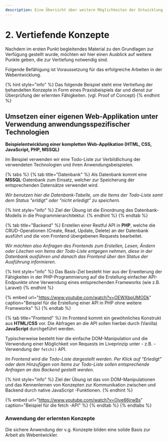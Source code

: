 ```yaml
---
description: Eine Übersicht über weitere Möglichkeiten der Entwicklung
---
```


# 2. Vertiefende Konzepte

Nachdem im ersten Punkt begleitendes Material zu den Grundlagen zur Verfügung gestellt wurde, möchten wir hier einen Ausblick auf weitere Punkte geben, die zur Vertiefung notwendig sind.

Folgende Befähigung ist Voraussetzung für das erfolgreiche Arbeiten in der Webentwicklung.

{% hint style="info" %}
Das folgende Beispiel steht eine Vertiefung der behandelten Konzepte in Form eines Praxisbeispiels dar und dienst zur Überprüfung der erlernten Fähigkeiten. \(vgl. Proof of Concept\)
{% endhint %}

## Umsetzen einer eigenen Web-Applikation unter Verwendung anwendungsspezifischer Technologien

**Beispielentwicklung einer kompletten Web-Applikation \(HTML, CSS, JavaScript, PHP, MSSQL\)**

Im Beispiel verwenden wir eine Todo-Liste zur Verbildlichung der verwendeten Technologien und ihren Anwendungsbeispielen.

{% tabs %}
{% tab title="Datenbank" %}
Als Datenbank kommt eine **MSSQL**-Datenbank zum Einsatz, welcher zur Speicherung der entsprechenden Datensätze verwendet wird.

_Wir benutzen hier die Datenbank-Tabelle, um die Items der Todo-Liste samt dem Status "erldigt" oder "nicht erledigt" zu speichern._

{% hint style="info" %}
Ziel der Übung ist die Einordnung des Datenbank-Modells in die Programmierarchitektur.
{% endhint %}
{% endtab %}

{% tab title="Backend" %}
Erstellen einer Restful API in **PHP**, welche die CRUD-Operationen \(Create, Read, Update, Delete\) an der Datenbank ausführt und die vom Frontend übergebenen Requests bearbeitet.

_Wir möchten also Anfragen des Frontends zum Erstellen, Lesen, Ändern oder Löschen von Items der Todo-Liste entgegen nehmen, diese in der Datenbank ausführen und danach das Frontend über den Status der Ausführung informieren._

{% hint style="info" %}
Das Basis-Ziel besteht hier aus der Erweiterung der Fähigkeiten in der PHP-Programmierung auf die Erstellung einfacher API-Endpunkte ohne Verwendung eines entsprechenden Frameworks \(wie z.B. Laravel\)
{% endhint %}

{% embed url="https://www.youtube.com/watch?v=OEWXbpUMODk" caption="Beispiel für die Erstellung einer API in PHP ohne weitere Frameworks" %}
{% endtab %}

{% tab title="Frontend" %}
Im Frontend kommt ein gewöhnliches Konstrukt aus **HTML/CSS** vor. Die Abfragen an die API sollen hierbei durch \(Vanilla\) **JavaScript** durchgeführt werden.

Typischerweise besteht hier die einfache DOM-Manipulation und die Verwendung einer Möglichkeit von Requests im Liveprinzip unter -  z.B. - Verwendung der `fetch()` API.

_Im Frontend wird die Todo-Liste dargestellt werden. Per Klick auf "Erledigt" oder dem Hinzufügen von Items zur Todo-Liste sollen entsprechende Anfragen an das Backend gestellt werden._

{% hint style="info" %}
Ziel der Übung ist das von DOM-Manipulationen und das Kennenlernen von Konzepten zur Kommunikation zwischen und Backend durch native JavaScript -Funktionen.
{% endhint %}

{% embed url="https://www.youtube.com/watch?v=Oive66jrwBs" caption="Beispiel für die fetch -API" %}
{% endtab %}
{% endtabs %}

### Anwendung der erlernten Konzepte

Die sichere Anwendung der v.g. Konzepte bilden eine solide Basis zur Arbeit als Webentwickler.







